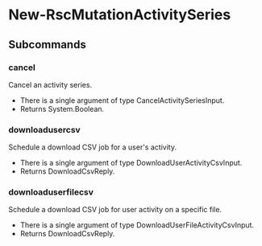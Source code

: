 # New-RscMutationActivitySeries
## Subcommands
### cancel
Cancel an activity series.

- There is a single argument of type CancelActivitySeriesInput.
- Returns System.Boolean.
### downloadusercsv
Schedule a download CSV job for a user's activity.

- There is a single argument of type DownloadUserActivityCsvInput.
- Returns DownloadCsvReply.
### downloaduserfilecsv
Schedule a download CSV job for user activity on a specific file.

- There is a single argument of type DownloadUserFileActivityCsvInput.
- Returns DownloadCsvReply.
